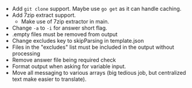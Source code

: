 * Add `git clone` support. Maybe use `go get` as it can handle caching.
* Add 7zip extract support.
  * Make use of 7zip extractor in main.
* Change `-a` to `-i` for answer short flag.
* .empty files must be removed from output
* Change excludes key to skipParsing in template.json
* Files in the "excludes" list must be included in the output without processing
* Remove answer file being required check
* Format output when asking for variable input.
* Move all messaging to various arrays (big tedious job, but centralized text make easier to translate).
